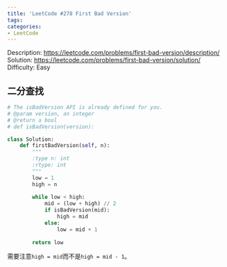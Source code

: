 ```yaml
---
title: 'LeetCode #278 First Bad Version'
tags:
categories:
- LeetCode
---
```


Description: https://leetcode.com/problems/first-bad-version/description/
Solution: https://leetcode.com/problems/first-bad-version/solution/
Difficulty: Easy

## 二分查找

```python
# The isBadVersion API is already defined for you.
# @param version, an integer
# @return a bool
# def isBadVersion(version):

class Solution:
    def firstBadVersion(self, n):
        """
        :type n: int
        :rtype: int
        """
        low = 1
        high = n
        
        while low < high:
            mid = (low + high) // 2
            if isBadVersion(mid):
                high = mid
            else:
                low = mid + 1
                
        return low
```

需要注意`high = mid`而不是`high = mid - 1`。